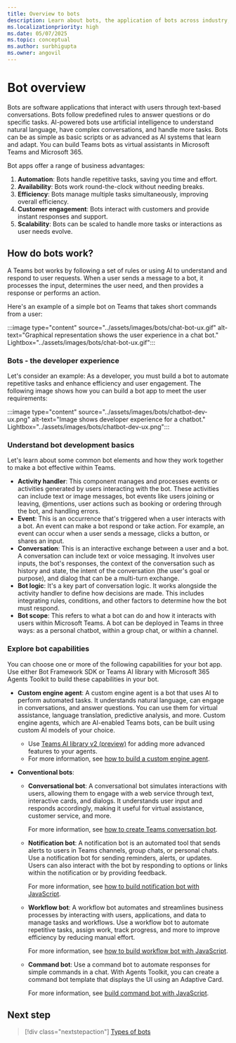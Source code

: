 ```yaml
---
title: Overview to bots
description: Learn about bots, the application of bots across industry, build familiarity with bots in Teams environment and bot development SDKs and libraries. It offers a map through the module to help you navigate through various tasks for building a bot.
ms.localizationpriority: high
ms.date: 05/07/2025
ms.topic: conceptual
ms.author: surbhigupta
ms.owner: angovil
---
```


# Bot overview

Bots are software applications that interact with users through text-based conversations. Bots follow predefined rules to answer questions or do specific tasks. AI-powered bots use artificial intelligence to understand natural language, have complex conversations, and handle more tasks. Bots can be as simple as basic scripts or as advanced as AI systems that learn and adapt. You can build Teams bots as virtual assistants in Microsoft Teams and Microsoft 365.

Bot apps offer a range of business advantages:

1. **Automation**: Bots handle repetitive tasks, saving you time and effort.
1. **Availability**: Bots work round-the-clock without needing breaks.
1. **Efficiency**: Bots manage multiple tasks simultaneously, improving overall efficiency.
1. **Customer engagement**: Bots interact with customers and provide instant responses and support.
1. **Scalability**: Bots can be scaled to handle more tasks or interactions as user needs evolve.

## How do bots work?

A Teams bot works by following a set of rules or using AI to understand and respond to user requests. When a user sends a message to a bot, it processes the input, determines the user need, and then provides a response or performs an action.

Here's an example of a simple bot on Teams that takes short commands from a user:

:::image type="content" source="../assets/images/bots/chat-bot-ux.gif" alt-text="Graphical representation shows the user experience in a chat bot." Lightbox="../assets/images/bots/chat-bot-ux.gif":::

### Bots - the developer experience

Let's consider an example: As a developer, you must build a bot to automate repetitive tasks and enhance efficiency and user engagement. The following image shows how you can build a bot app to meet the user requirements:

:::image type="content" source="../assets/images/bots/chatbot-dev-ux.png" alt-text="Image shows developer experience for a chatbot." Lightbox="../assets/images/bots/chatbot-dev-ux.png":::

### Understand bot development basics

Let's learn about some common bot elements and how they work together to make a bot effective within Teams.

* **Activity handler**: This component manages and processes events or activities generated by users interacting with the bot. These activities can include text or image messages, bot events like users joining or leaving, @mentions, user actions such as booking or ordering through the bot, and handling errors.
* **Event**: This is an occurrence that's triggered when a user interacts with a bot. An event can make a bot respond or take action. For example, an event can occur when a user sends a message, clicks a button, or shares an input.
* **Conversation**: This is an interactive exchange between a user and a bot. A conversation can include text or voice messaging. It involves user inputs, the bot's responses, the context of the conversation such as history and state, the intent of the conversation (the user's goal or purpose), and dialog that can be a multi-turn exchange.
* **Bot logic**: It's a key part of conversation logic. It works alongside the activity handler to define how decisions are made. This includes integrating rules, conditions, and other factors to determine how the bot must respond.
* **Bot scope**: This refers to what a bot can do and how it interacts with users within Microsoft Teams. A bot can be deployed in Teams in three ways: as a personal chatbot, within a group chat, or within a channel.

### Explore bot capabilities

You can choose one or more of the following capabilities for your bot app. Use either Bot Framework SDK or Teams AI library with Microsoft 365 Agents Toolkit to build these capabilities in your bot.

* **Custom engine agent**: A custom engine agent is a bot that uses AI to perform automated tasks. It understands natural language, can engage in conversations, and answer questions. You can use them for virtual assistance, language translation, predictive analysis, and more. Custom engine agents, which are AI-enabled Teams bots, can be built using custom AI models of your choice.

  * Use [Teams AI library v2 (preview)](/microsoftteams/platform/teams-ai-library/welcome/overview) for adding more advanced features to your agents.
  * For more information, see [how to build a custom engine agent](../Teams-AI-library-tutorial.yml).

* **Conventional bots**:

  * **Conversational bot**:
    A conversational bot simulates interactions with users, allowing them to engage with a web service through text, interactive cards, and dialogs. It understands user input and responds accordingly, making it useful for virtual assistance, customer service, and more.

    For more information, see [how to create Teams conversation bot](../sbs-teams-conversation-bot.yml).

  * **Notification bot**:
    A notification bot is an automated tool that sends alerts to users in Teams channels, group chats, or personal chats. Use a notification bot for sending reminders, alerts, or updates. Users can also interact with the bot by responding to options or links within the notification or by providing feedback.

    For more information, see [how to build notification bot with JavaScript](../sbs-gs-notificationbot.yml).

  * **Workflow bot**:
    A workflow bot automates and streamlines business processes by interacting with users, applications, and data to manage tasks and workflows. Use a workflow bot to automate repetitive tasks, assign work, track progress, and more to improve efficiency by reducing manual effort.

    For more information, see [how to build workflow bot with JavaScript](../sbs-gs-workflow-bot.yml).

  * **Command bot**:
    Use a command bot to automate responses for simple commands in a chat. With Agents Toolkit, you can create a command bot template that displays the UI using an Adaptive Card.

    For more information, see [build command bot with JavaScript](../sbs-gs-commandbot.yml).

## Next step

> [!div class="nextstepaction"]
> [Types of bots](build-a-bot.md)
